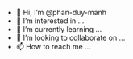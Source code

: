 - 👋 Hi, I’m @phan-duy-manh
- 👀 I’m interested in ...
- 🌱 I’m currently learning ...
- 💞️ I’m looking to collaborate on ...
- 📫 How to reach me ...

<!---
phan-duy-manh/phan-duy-manh is a ✨ special ✨ repository because its `README.md` (this file) appears on your GitHub profile.
You can click the Preview link to take a look at your changes.
--->
